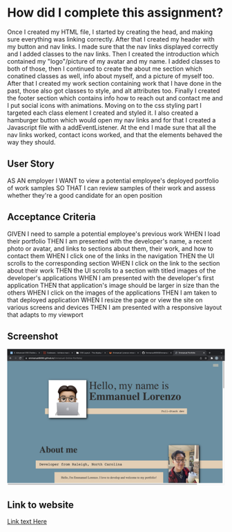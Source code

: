 # How did I complete this assignment?
Once I created my HTML file, I started by creating the head, and making sure everything was linking correctly. After that I created my header with my button and nav links. I made sure that the nav links displayed correctly and I added classes to the nav links. Then I created the introduction which contained my "logo"/picture of my avatar and my name. I added classes to both of those, then I continued to create the about me section which conatined classes as well, info about myself, and a picture of myself too. After that I created my work section containing work that I have done in the past, those also got classes to style, and alt attributes too. Finally I created the footer section which contains info how to reach out and contact me and I put social icons with animations. Moving on to the css styling part I targeted each class element I created and styled it. I also created a hamburger button which would open my nav links and for that I created a Javascript file with a addEventListener. At the end I made sure that all the nav links worked, contact icons worked, and that the elements behaved the way they should. 

## User Story
AS AN employer
I WANT to view a potential employee's deployed portfolio of work samples
SO THAT I can review samples of their work and assess whether they're a good candidate for an open position

## Acceptance Criteria
GIVEN I need to sample a potential employee's previous work
WHEN I load their portfolio
THEN I am presented with the developer's name, a recent photo or avatar, and links to sections about them, their work, and how to contact them
WHEN I click one of the links in the navigation
THEN the UI scrolls to the corresponding section
WHEN I click on the link to the section about their work
THEN the UI scrolls to a section with titled images of the developer's applications
WHEN I am presented with the developer's first application
THEN that application's image should be larger in size than the others
WHEN I click on the images of the applications
THEN I am taken to that deployed application
WHEN I resize the page or view the site on various screens and devices
THEN I am presented with a responsive layout that adapts to my viewport

## Screenshot
![alt text](/assets/images/port.png)

## Link to website 
[Link text Here](https://emmanuel6093.github.io/Emmanuel-Online-Portfolio/)